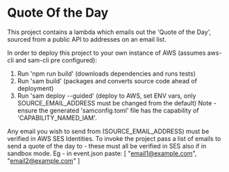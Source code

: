 # Quote Of the Day

This project contains a lambda which emails out the 'Quote of the Day', sourced from a public API to addresses on an email list.

In order to deploy this project to your own instance of AWS (assumes aws-cli and sam-cli pre configured):
1. Run 'npm run build' (downloads dependencies and runs tests)
2. Run 'sam build' (packages and converts source code ahead of deployment)
3. Run 'sam deploy --guided' (deploy to AWS, set ENV vars, only SOURCE_EMAIL_ADDRESS must be changed from the default)
Note - ensure the generated 'samconfig.toml' file has the capability of 'CAPABILITY_NAMED_IAM'.

Any email you wish to send from (SOURCE_EMAIL_ADDRESS) must be verified in AWS SES Identities.
To invoke the project pass a list of emails to send a quote of the day to - these must all be verified in SES also if in sandbox mode.
Eg - in event.json paste: 
[
    "email1@example.com",
    "email2@example.com"
]
